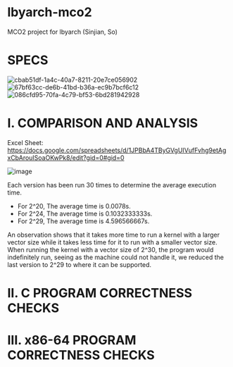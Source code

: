# lbyarch-mco2
MCO2 project for lbyarch (Sinjian, So)

# SPECS
![cbab51df-1a4c-40a7-8211-20e7ce056902](https://github.com/user-attachments/assets/88898778-90e3-4293-978c-de77933955c6)
![67bf63cc-de6b-41bd-b36a-ec9b7bcf6c12](https://github.com/user-attachments/assets/b31389bd-e10a-4651-acf4-801acfbdf483)
![086cfd95-70fa-4c79-bf53-6bd281942928](https://github.com/user-attachments/assets/60b7862f-89ae-4818-88d4-4700c6ddbe64)

# I. COMPARISON AND ANALYSIS

Excel Sheet: https://docs.google.com/spreadsheets/d/1JPBbA4TByGVgUIVufFvhg9etAgxCbArouISoaOKwPk8/edit?gid=0#gid=0

![image](https://github.com/user-attachments/assets/445cf748-4c77-4cca-9418-0cb1c59f9ca7)

Each version has been run 30 times to determine the average execution time.

- For 2^20, The average time is 0.0078s.
- For 2^24, The average time is 0.1032333333s.
- For 2^29, The average time is 4.596566667s.

An observation shows that it takes more time to run a kernel with a larger vector size while it takes less time for it to run with a smaller vector size. When running the kernel with a vector size of 2^30, the program would indefinitely run, seeing as the machine could not handle it, we reduced the last version to 2^29 to where it can be supported.
# II. C PROGRAM CORRECTNESS CHECKS

# III. x86-64 PROGRAM CORRECTNESS CHECKS

